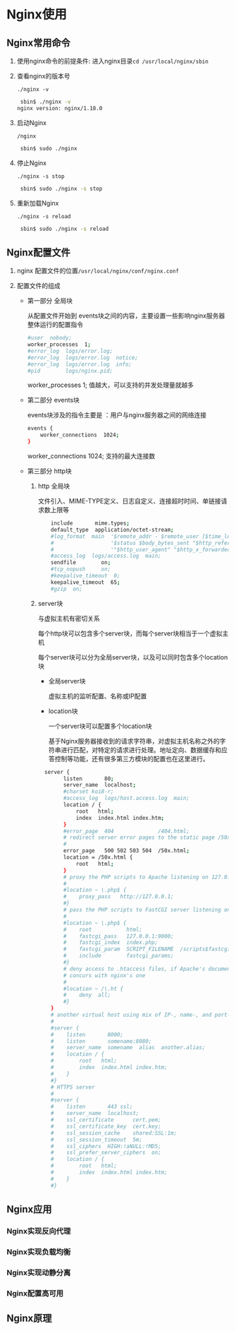 # Nginx使用

## Nginx常用命令

1.  使用nginx命令的前提条件: 进入nginx目录`cd /usr/local/nginx/sbin`

2.  查看nginx的版本号

    `./nginx -v`

    ```bash
     sbin$ ./nginx -v
    nginx version: nginx/1.18.0
    ```

3.  启动Nginx

    `/nginx `

    ```bash
     sbin$ sudo ./nginx 
    ```

4.  停止Nginx

    `./nginx -s stop`

    ```bash
     sbin$ sudo ./nginx -s stop
    ```

5.  重新加载Nginx

    `./nginx -s reload`

    ```bash
     sbin$ sudo ./nginx -s reload
    ```

## Nginx配置文件

1.  nginx 配置文件的位置`/usr/local/nginx/conf/nginx.conf`

2.  配置文件的组成

    -   第一部分 全局块

        从配置文件开始到 events块之间的内容，主要设置一些影响nginx服务器整体运行的配置指令

        ```bash
        #user  nobody;
        worker_processes  1;
        #error_log  logs/error.log;
        #error_log  logs/error.log  notice;
        #error_log  logs/error.log  info;
        #pid        logs/nginx.pid;
        ```

        worker_processes  1;  值越大，可以支持的并发处理量就越多

    -   第二部分 events块

        events块涉及的指令主要是 ：用户与nginx服务器之间的网络连接

        ```bash
        events {
            worker_connections  1024;
        }
        ```

        worker_connections  1024; 支持的最大连接数

    -   第三部分 http块

        1.  http 全局块

            文件引入、MIME-TYPE定义、日志自定义、连接超时时间、单链接请求数上限等

            ```bash
            	include       mime.types;
                default_type  application/octet-stream;
                #log_format  main  '$remote_addr - $remote_user [$time_local] "$request" '
                #                  '$status $body_bytes_sent "$http_referer" '
                #                  '"$http_user_agent" "$http_x_forwarded_for"';
                #access_log  logs/access.log  main;
                sendfile        on;
                #tcp_nopush     on;
                #keepalive_timeout  0;
                keepalive_timeout  65;
                #gzip  on;
            ```

        2.  server块

            与虚拟主机有密切关系

            每个http块可以包含多个server块，而每个server块相当于一个虚拟主机

            每个server块可以分为全局server块，以及可以同时包含多个location块

            -   全局server块

                虚拟主机的监听配置、名称或IP配置

            -   location块

                一个server块可以配置多个location块

                基于Nginx服务器接收到的请求字符串，对虚拟主机名称之外的字符串进行匹配，对特定的请求进行处理。地址定向、数据缓存和应答控制等功能，还有很多第三方模块的配置也在这里进行。

            ```bash
              server {
                    listen       80;
                    server_name  localhost;
                    #charset koi8-r;
                    #access_log  logs/host.access.log  main;
                    location / {
                        root   html;
                        index  index.html index.htm;
                    }
                    #error_page  404              /404.html;
                    # redirect server error pages to the static page /50x.html
                    #
                    error_page   500 502 503 504  /50x.html;
                    location = /50x.html {
                        root   html;
                    }
                    # proxy the PHP scripts to Apache listening on 127.0.0.1:80
                    #
                    #location ~ \.php$ {
                    #    proxy_pass   http://127.0.0.1;
                    #}
                    # pass the PHP scripts to FastCGI server listening on 127.0.0.1:9000
                    #
                    #location ~ \.php$ {
                    #    root           html;
                    #    fastcgi_pass   127.0.0.1:9000;
                    #    fastcgi_index  index.php;
                    #    fastcgi_param  SCRIPT_FILENAME  /scripts$fastcgi_script_name;
                    #    include        fastcgi_params;
                    #}
                    # deny access to .htaccess files, if Apache's document root
                    # concurs with nginx's one
                    #
                    #location ~ /\.ht {
                    #    deny  all;
                    #}
                }
                # another virtual host using mix of IP-, name-, and port-based configuration
                #
                #server {
                #    listen       8000;
                #    listen       somename:8080;
                #    server_name  somename  alias  another.alias;
                #    location / {
                #        root   html;
                #        index  index.html index.htm;
                #    }
                #}
                # HTTPS server
                #
                #server {
                #    listen       443 ssl;
                #    server_name  localhost;
                #    ssl_certificate      cert.pem;
                #    ssl_certificate_key  cert.key;
                #    ssl_session_cache    shared:SSL:1m;
                #    ssl_session_timeout  5m;
                #    ssl_ciphers  HIGH:!aNULL:!MD5;
                #    ssl_prefer_server_ciphers  on;
                #    location / {
                #        root   html;
                #        index  index.html index.htm;
                #    }
                #}
            ```

        

## Nginx应用

### Nginx实现反向代理



### Nginx实现负载均衡



### Nginx实现动静分离



### Nginx配置高可用



## Nginx原理



​        